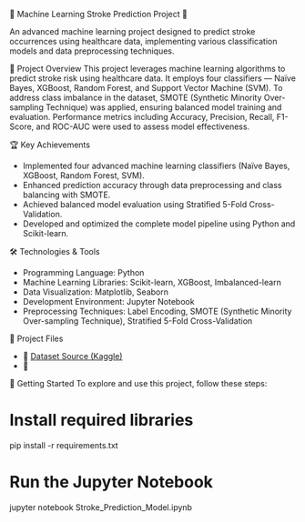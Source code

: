 🚀 Machine Learning Stroke Prediction Project 🧠

An advanced machine learning project designed to predict stroke occurrences using healthcare data, implementing various classification models and data preprocessing techniques.

📌 Project Overview
This project leverages machine learning algorithms to predict stroke risk using healthcare data. It employs four classifiers — Naïve Bayes, XGBoost, Random Forest, and Support Vector Machine (SVM). To address class imbalance in the dataset, SMOTE (Synthetic Minority Over-sampling Technique) was applied, ensuring balanced model training and evaluation. Performance metrics including Accuracy, Precision, Recall, F1-Score, and ROC-AUC were used to assess model effectiveness.

🏆 Key Achievements
- Implemented four advanced machine learning classifiers (Naïve Bayes, XGBoost, Random Forest, SVM).
- Enhanced prediction accuracy through data preprocessing and class balancing with SMOTE.
- Achieved balanced model evaluation using Stratified 5-Fold Cross-Validation.
- Developed and optimized the complete model pipeline using Python and Scikit-learn.

🛠️ Technologies & Tools
- Programming Language: Python  
- Machine Learning Libraries: Scikit-learn, XGBoost, Imbalanced-learn  
- Data Visualization: Matplotlib, Seaborn  
- Development Environment: Jupyter Notebook  
- Preprocessing Techniques: Label Encoding, SMOTE (Synthetic Minority Over-sampling Technique), Stratified 5-Fold Cross-Validation  

📂 Project Files

- 📁 [Dataset Source (Kaggle)](https://www.kaggle.com/datasets/godfatherfigure/healthcare-dataset-stroke-data)
- 📂 [](https://github.com/pavan0978/Healthcare-Dataset-Stroke-Data/blob/main/Machine%20Learning%20Project%20Report.pdf)
  
🚀 Getting Started
To explore and use this project, follow these steps:

# Install required libraries
pip install -r requirements.txt

# Run the Jupyter Notebook
jupyter notebook Stroke_Prediction_Model.ipynb
